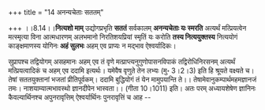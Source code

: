 +++
title = "14 अनन्यचेताः सततम्"

+++
।।8.14।।**नित्यशो माम्** उद्योगप्रभृति **सततं** सर्वकालम् **अनन्यचेताः
यः स्मरति** अत्यर्थं मत्प्रियत्वेन मत्स्मृत्या विना आत्मधारणम् अलभमानो
निरतिशयप्रियां स्मृतिं यः करोति **तस्य नित्ययुक्तस्य** नित्ययोगं
काङ्क्षमाणस्य योगिनः **अहं सुलभः** अहम् एव प्राप्यः न मद्भाव
ऐश्वर्यादिकः।  
  
सुप्रापश्च तद्वियोगम् असहमानः अहम् एव तं वृणे
मत्प्राप्त्यनुगुणोपासनविपाकं तद्विरोधिनिरसनम् अत्यर्थं मत्प्रियत्वादिकं
च अहम् एव ददामि इत्यर्थः। यमेवैष वृणुते तेन लभ्यः (मु॰ 3।2।3) इति हि
श्रूयते वक्ष्यते च। तेषां सततयुक्तानां भजतां प्रीतिपूर्वकम्। ददामि
बुद्धियोगं तं येन मामुपयान्ति ते।। तेषामेवानुकम्पार्थमहमज्ञानजं तमः।
नाशयाम्यात्मभावस्थो ज्ञानदीपेन भास्वता।। (गीता 10।1011) इति। अतः परम्
अध्यायशेषेण ज्ञानिनः कैवल्यार्थिनश्च अपुनरावृत्तिम् ऐश्वर्यार्थिनः
पुनरावृत्तिं च आह --
